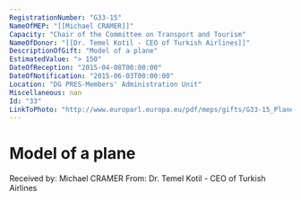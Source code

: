 ```yaml
---
RegistrationNumber: "G33-15"
NameOfMEP: "[[Michael CRAMER]]"
Capacity: "Chair of the Committee on Transport and Tourism"
NameOfDonor: "[[Dr. Temel Kotil - CEO of Turkish Airlines]]"
DescriptionOfGift: "Model of a plane"
EstimatedValue: "> 150"
DateOfReception: "2015-04-08T00:00:00"
DateOfNotification: "2015-06-03T00:00:00"
Location: "DG PRES-Members' Administration Unit"
Miscellaneous: nan
Id: "33"
LinkToPhoto: "http://www.europarl.europa.eu/pdf/meps/gifts/G33-15_Plane.JPG#"
---
```


# Model of a plane

Received by: Michael CRAMER
From: Dr. Temel Kotil - CEO of Turkish Airlines
